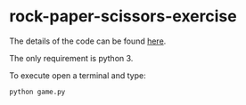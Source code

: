 # rock-paper-scissors-exercise The details of the code can be found [here](https://github.com/lcqsigi/rock-paper-scissors-exercise).The only requirement is python 3.To execute open a terminal and type:```shpython game.py```